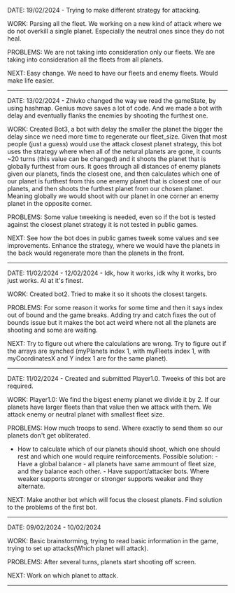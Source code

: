 DATE: 19/02/2024 - Trying to make different strategy for attacking. 

WORK: Parsing all the fleet. We working on a new kind of attack where we do not overkill a single planet. Especially the neutral ones since they do not heal. 

PROBLEMS: We are not taking into consideration only our fleets. We are taking into consideration all the fleets from all planets. 

NEXT: Easy change. We need to have our fleets and enemy fleets. Would make life easier.




----

DATE: 13/02/2024 - Zhivko changed the way we read the gameState, by using hashmap. Genius move saves a lot of code. And we made a bot with delay and eventually flanks the enemies by shooting the furthest one.

WORK: Created Bot3, a bot with delay the smaller the planet the bigger the delay since we need more time to regenerate our fleet_size. Given that most people (just a guess) would use the attack closest planet strategy, this bot uses the strategy where when all of the netural planets are gone, it counts ~20 turns (this value can be changed) and it shoots the planet that is globally furthest from ours. It goes through all distances of enemy planets given our planets, finds the closest one, and then calculates which one of our planet is furthest from this one enemy planet that is closest one of our planets, and then shoots the furthest planet from our chosen planet. Meaning globally we would shoot with our planet in one corner an enemy planet in the opposite corner.

PROBLEMS: Some value tweeking is needed, even so if the bot is tested against the closest planet strategy it is not tested in public games. 

NEXT: See how the bot does in public games tweek some values and see improvements. Enhance the strategy, where we would have the planets in the back would regenerate more than the planets in the front. 


----

DATE: 11/02/2024 - 12/02/2024 - Idk, how it works, idk why it works, bro just works. AI at it's finest.

WORK: Created bot2. Tried to make it so it shoots the closest targets. 

PROBLEMS: For some reason it works for some time and then it says index out of bound and the game breaks. Adding try and catch fixes the out of bounds issue but it makes the bot act weird where not all the planets are shooting and some are waiting. 

NEXT: Try to figure out where the calculations are wrong. Try to figure out if the arrays are synched (myPlanets index 1, with myFleets index 1, with myCoordinatesX and Y index 1 are for the same planet).

----

DATE: 11/02/2024 - Created and submitted Player1.0. Tweeks of this bot are required.

WORK: Player1.0: We find the bigest enemy planet we divide it by 2. If our planets have larger fleets than that value then we attack with them. We attack enemy or neutral planet with smallest fleet size. 

PROBLEMS: How much troops to send. Where exactly to send them so our planets don't get obliterated. 
- How to calculate which of our planets should shoot, which one should rest and which one would require reinforcements.
Possible solution: - Have a global balance - all planets have same ammount of fleet size, and they balance each other.
                   - Have support/attacker bots. Where weaker supports stronger or stronger supports weaker and they alternate.

NEXT: Make another bot which will focus the closest planets. Find solution to the problems of the first bot.

----

DATE: 09/02/2024 - 10/02/2024

WORK: Basic brainstorming, trying to read basic information in the game, trying to set up attacks(Which planet will attack).

PROBLEMS: After several turns, planets start shooting off screen.

NEXT: Work on which planet to attack. 

----  
